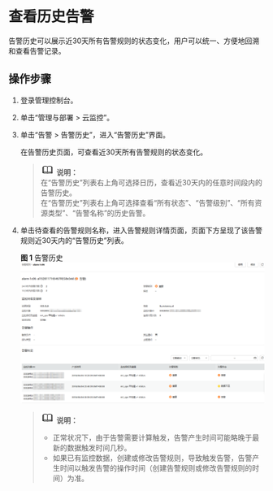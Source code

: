 # 查看历史告警<a name="ZH-CN_TOPIC_0084572307"></a>

告警历史可以展示近30天所有告警规则的状态变化，用户可以统一、方便地回溯和查看告警记录。

## 操作步骤<a name="sc2a462f2cf844409850152a9cd6ece37"></a>

1.  登录管理控制台。
2.  单击“管理与部署 \> 云监控”。
3.  单击“告警 \> 告警历史”，进入“告警历史”界面。

    在告警历史页面，可查看近30天所有告警规则的状态变化。

    >![](public_sys-resources/icon-note.gif) **说明：**   
    >在“告警历史”列表右上角可选择日历，查看近30天内的任意时间段内的告警历史。  
    >在“告警历史”列表右上角可选择查看“所有状态”、“告警级别”、“所有资源类型”、“告警名称”的历史告警。  

4.  单击待查看的告警规则名称，进入告警规则详情页面，页面下方呈现了该告警规则近30天内的“告警历史”列表。

    **图 1**  告警历史<a name="fig40511163221353"></a>  
    ![](figures/告警历史.png "告警历史")

    >![](public_sys-resources/icon-note.gif) **说明：**   
    >-   正常状况下，由于告警需要计算触发，告警产生时间可能略晚于最新的数据触发时间几秒。  
    >-   如果已有监控数据，创建或修改告警规则，导致触发告警，告警产生时间以触发告警的操作时间（创建告警规则或修改告警规则的时间）为准。  


